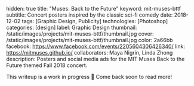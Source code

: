 hidden: true
title: "Muses: Back to the Future"
keyword: mit-muses-bttf
subtitle: Concert posters inspired by the classic sci-fi comedy
date: 2018-12-02
tags: [Graphic Design, Publicity]
technologies: [Photoshop]
categories: [design]
label: Graphic Design
thumbnail: /static/images/projects/mit-muses-bttf/thumbnail.jpg
cover: /static/images/projects/mit-muses-bttf/thumbnail.jpg
color: 2a66bb
facebook: https://www.facebook.com/events/2205604306426340/
link: https://mitmuses.github.io/
collaborators: Maya Nigrin, Linda Zhong
description: Posters and social media ads for the MIT Muses Back to the Future themed Fall 2018 concert.

This writeup is a work in progress 🙊 Come back soon to read more!